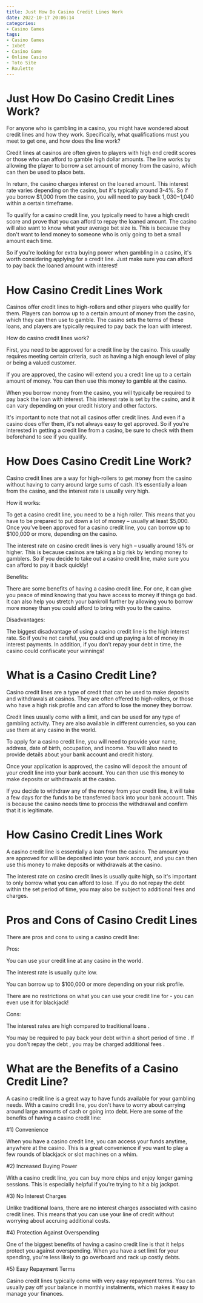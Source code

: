 ```yaml
---
title: Just How Do Casino Credit Lines Work
date: 2022-10-17 20:06:14
categories:
- Casino Games
tags:
- Casino Games
- 1xbet
- Casino Game
- Online Casino
- Toto Site
- Roulette
---
```



#  Just How Do Casino Credit Lines Work?

For anyone who is gambling in a casino, you might have wondered about credit lines and how they work. Specifically, what qualifications must you meet to get one, and how does the line work?

Credit lines at casinos are often given to players with high end credit scores or those who can afford to gamble high dollar amounts. The line works by allowing the player to borrow a set amount of money from the casino, which can then be used to place bets.

In return, the casino charges interest on the loaned amount. This interest rate varies depending on the casino, but it's typically around 3-4%. So if you borrow $1,000 from the casino, you will need to pay back $1,030-$1,040 within a certain timeframe.

To qualify for a casino credit line, you typically need to have a high credit score and prove that you can afford to repay the loaned amount. The casino will also want to know what your average bet size is. This is because they don't want to lend money to someone who is only going to bet a small amount each time.

So if you're looking for extra buying power when gambling in a casino, it's worth considering applying for a credit line. Just make sure you can afford to pay back the loaned amount with interest!

#  How Casino Credit Lines Work

Casinos offer credit lines to high-rollers and other players who qualify for them. Players can borrow up to a certain amount of money from the casino, which they can then use to gamble. The casino sets the terms of these loans, and players are typically required to pay back the loan with interest.

How do casino credit lines work?

First, you need to be approved for a credit line by the casino. This usually requires meeting certain criteria, such as having a high enough level of play or being a valued customer.

If you are approved, the casino will extend you a credit line up to a certain amount of money. You can then use this money to gamble at the casino.

When you borrow money from the casino, you will typically be required to pay back the loan with interest. This interest rate is set by the casino, and it can vary depending on your credit history and other factors.

It's important to note that not all casinos offer credit lines. And even if a casino does offer them, it's not always easy to get approved. So if you're interested in getting a credit line from a casino, be sure to check with them beforehand to see if you qualify.

#  How Does Casino Credit Line Work?

Casino credit lines are a way for high-rollers to get money from the casino without having to carry around large sums of cash. It’s essentially a loan from the casino, and the interest rate is usually very high.

How it works:

To get a casino credit line, you need to be a high roller. This means that you have to be prepared to put down a lot of money – usually at least $5,000. Once you’ve been approved for a casino credit line, you can borrow up to $100,000 or more, depending on the casino.

The interest rate on casino credit lines is very high – usually around 18% or higher. This is because casinos are taking a big risk by lending money to gamblers. So if you decide to take out a casino credit line, make sure you can afford to pay it back quickly!

Benefits:

There are some benefits of having a casino credit line. For one, it can give you peace of mind knowing that you have access to money if things go bad. It can also help you stretch your bankroll further by allowing you to borrow more money than you could afford to bring with you to the casino.

Disadvantages:

The biggest disadvantage of using a casino credit line is the high interest rate. So if you’re not careful, you could end up paying a lot of money in interest payments. In addition, if you don’t repay your debt in time, the casino could confiscate your winnings!

#  What is a Casino Credit Line?

Casino credit lines are a type of credit that can be used to make deposits and withdrawals at casinos. They are often offered to high-rollers, or those who have a high risk profile and can afford to lose the money they borrow.

Credit lines usually come with a limit, and can be used for any type of gambling activity. They are also available in different currencies, so you can use them at any casino in the world.

To apply for a casino credit line, you will need to provide your name, address, date of birth, occupation, and income. You will also need to provide details about your bank account and credit history.

Once your application is approved, the casino will deposit the amount of your credit line into your bank account. You can then use this money to make deposits or withdrawals at the casino.

If you decide to withdraw any of the money from your credit line, it will take a few days for the funds to be transferred back into your bank account. This is because the casino needs time to process the withdrawal and confirm that it is legitimate.

# How Casino Credit Lines Work

A casino credit line is essentially a loan from the casino. The amount you are approved for will be deposited into your bank account, and you can then use this money to make deposits or withdrawals at the casino.

The interest rate on casino credit lines is usually quite high, so it's important to only borrow what you can afford to lose. If you do not repay the debt within the set period of time, you may also be subject to additional fees and charges.

# Pros and Cons of Casino Credit Lines

There are pros and cons to using a casino credit line:

Pros: 



 You can use your credit line at any casino in the world. 



 The interest rate is usually quite low. 



 You can borrow up to $100,000 or more depending on your risk profile. 



 There are no restrictions on what you can use your credit line for - you can even use it for blackjack! 



 Cons: 



 The interest rates are high compared to traditional loans . 



 You may be required to pay back your debt within a short period of time . If you don't repay the debt , you may be charged additional fees .

#  What are the Benefits of a Casino Credit Line?

A casino credit line is a great way to have funds available for your gambling needs. With a casino credit line, you don't have to worry about carrying around large amounts of cash or going into debt. Here are some of the benefits of having a casino credit line:

#1) Convenience

When you have a casino credit line, you can access your funds anytime, anywhere at the casino. This is a great convenience if you want to play a few rounds of blackjack or slot machines on a whim.

#2) Increased Buying Power

With a casino credit line, you can buy more chips and enjoy longer gaming sessions. This is especially helpful if you're trying to hit a big jackpot.

#3) No Interest Charges

Unlike traditional loans, there are no interest charges associated with casino credit lines. This means that you can use your line of credit without worrying about accruing additional costs.

#4) Protection Against Overspending

One of the biggest benefits of having a casino credit line is that it helps protect you against overspending. When you have a set limit for your spending, you're less likely to go overboard and rack up costly debts.

#5) Easy Repayment Terms

Casino credit lines typically come with very easy repayment terms. You can usually pay off your balance in monthly instalments, which makes it easy to manage your finances.